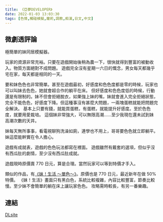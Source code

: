 ```yaml
---
title: 《亞夢DEVELOPER》
date: 2022-01-03 13:03:30
tags: [色情,觸碰模擬,蘿莉,調教,痴漢,日文,中文]
---
```

## 微劇透評論

極簡單的妹同居模擬器。

玩家的資源非常充裕。只要在遊戲開始後稍為農一下，很快就得到豐富的被動收入。物質方面絕對不成問題。
遊戲完全沒有星期一六日的慨念，男女每天都幾乎宅在家，每天都是相同的一天。

要和妹色色也非常簡單。甚至在遊戲最初，好感度和色色度都是零的時候，玩家也可以叫妹去色色，她就會超合作的躺平在床。
但好感度和色色度低的時候，行動還是有限制的。妹不但會拒絕脫衣，如果強上妹的嘴，妹就會進入完全拒絕狀態，完全不能色色，好感度下降。但這種事沒有甚麼大問題，一兩塊蛋糕就能把問題完全解決。
基本上只要有錢，就能買蛋糕，有蛋糕，就能提升好感度。至於色色度，就要用愛裁培。
這個妹非常強大，可以無限高潮......至少我現在還未試到妹高潮次數的天井。

妹每天無所事事，看電視聊狗洗澡如廁，連學也不用上，哥哥要色色就立即躺平。妹這麼能幹實在令人擔心。

遊戲有成就表，遊戲的色色玩法都寫在裡面。
遊戲雖然有戴套的選項，但似乎沒有西瓜肚的劇情，至少沒有西瓜肚成就。

遊戲現時原價賣 770 日元，算是合理。當然玩家可以等到特價才手入。

類似的作品，有[《妹！生活 ～單色～》](https://www.dlsite.com/maniax/work/=/product_id/RJ352237.html)。原價也是 770 日元，最近新年在做 50% 特價。
《妹！生活》畫面只有黑白色，系統比較複雜，內容比較豐富，節奏比較慢。至少妹不會簡單的躺在床上讓玩家色色。
攻略需時較長，有另一番樂趣。

## 連結

[DLsite](https://www.dlsite.com/maniax/work/=/product_id/RJ365097.html)
